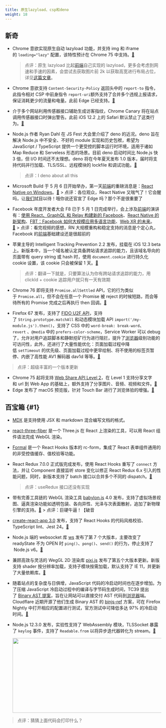 ```yaml
---
title: 原生lazyload、csp和deno
weight: 18
---
```

## 新奇

* Chrome 意欲实现原生自动 lazyload 功能，并支持 img 和 iframe 的 `loading="lazy"` 配置，该特性预计在 Chrome 75 中支持。[&#x1f517;][1]  
    > 点评：原生 lazyload 比起[前端](https://www.w3cdoc.com)自己实现的 lazyload，更多会考虑到网速和手速的因素，会尝试去获取图片前 2k 以获取高宽进行布局占位，详见[这篇文章][2]。

* Chrome 意欲支持 `Content-Security-Policy` 返回头中的 `report-to` 指令，此指令相对 CSP 中前身指令 `report-uri`额外支持了合并多个违规上报请求，保证消耗更少的流量和电量。此前 Edge 已经支持。[&#x1f517;][3]
* 介于多个网站利用传感器接口辅助生成访客指纹，Chrome Canary 将在站点调用传感器接口时弹出警告。此前 iOS 12.2 上的 Safari 默认禁止了这类行为。[&#x1f517;][4]
* Node.js 作者 Ryan Dahl 在 JS Fest 大会里介绍了 deno 的近况。deno 旨在解决 Node.js 中不安全、不好的 module 实现和历史包袱，希望为 JavaScript / TypeScript 提供一个更受控的脚本运行时环境，适用于诸如 Map Reduce 和 Serveless 形态的场景。目前 deno 启动时间比 Node.js 快 3 倍，但 I/O 时间还不太理想。deno 将在今年夏天发布 1.0 版本，届时将支持代码并行加载、TLS/SSL、远程模块的 lockfile 和调试功能。[&#x1f517;][5]  
    > 点评：I deno about all this

* Microsoft Build 于 5 月 6 日开始举办，第一天[前端](https://www.w3cdoc.com)的重磅消息是：[React Native on Windows][6]。[&#x1f517;][7] > 点评：各位观众，React Native 又喘气了！它会醒吗，让[我们](https://www.w3cdoc.com)拭目以待！哦你说还官宣了 Edge 吗？那个不是很重要了
* Facebook 年度开发者大会 F8 已于 5 月 1 日完成举行，会上涉及[前端](https://www.w3cdoc.com)的演讲有：[使用 React、GraphQL 和 Relay 构建新的 Facebook][8]、[React Native 的新架构][9]、[FBT：Facebook 如何大规模应用多语言功能][10]、[Web XR 的未来][11]。[&#x1f517;][12] > 点评：看完视频的感想，RN 大规模重构和稳定支持的消息是个定心丸，Facebook 的[前端](https://www.w3cdoc.com)基础建设还是很超前的
* 苹果主导的 Intelligent Tracking Prevention 2.2 发布，挂载在 iOS 12.3 beta 上。新版本中，当一个域名被认定具备跨站请求追踪的能力，且该域名导向的页面带有 query string 或 hash 时，使用 `document.cookie` 进行持久化 cookie 设置，该 cookie 只会被保留 1 天。[&#x1f517;][13]  
    > 点评：翻译一下就是，只要算法认为你有跨站请求追踪的能力，用 clickId + cookie 追踪用户就只有一天有效期

* Chrome 76 即将支持 `Promise.allSettled` API，它的行为类似于 `Promise.all`，但不会在任意一个 Promise 被 reject 的时候短路，而会等待所有的 Promise 完成之后再执行 then 回调。[&#x1f517;][14]
* Firefox 67 发布，支持了 [FIDO U2F API][15]，支持了 `String.prototype.matchAll` 和动态模块加载 API `import('/my-module.js').then()`，支持了 CSS 中的 `word-break: break-word`、`revert` 、`@media` 中的 `prefers-color-scheme`，Service Worker 可以 debug 了，允许对用户追踪脚本和静默挖矿行为进行阻拦，提升了[浏览器](https://www.w3cdoc.com)级别功能的可访问性，此外，还进行了大量性能优化：页面加载过程中降低 `setTimeout` 的优先级、页面加载过程中更早绘制、将不使用的标签页暂停、内嵌了高性能 AV1 解码器 dav1d 等等。[&#x1f517;][16]

> 点评：超级丰富的一个版本更新

* Chrome 75 起将支持 [Web Share API Level 2][17]，在 Level 1 支持分享文字和 url 到 Web App 的基础上，额外支持了分享图片、音频、视频和文件。[&#x1f517;][18]
* Edge 发布了 macOS 预览版，针对 Touch Bar 进行了浏览体验的增强。[&#x1f517;][19]



## 百宝箱 {#1}

* [MDX][20] 是支持使用 JSX 和 markdown 混合编写文档的格式。
* [react-three-fiber][21] 是一个 Three.js 在 React 上渲染的工具，可以用 React 组件语法完成 WebGL 渲染。
* [Formal][22] 是一个 React Hooks 版本的 rc-form，集成了 React 表单组件通用的的非受控值缓存、值校验等功能。
* React Redux 7.0.0 正式版完成发布，使用 React Hooks 重写了 `connect` 方法，并让 Component 直接监听 store 变化以修正 React Redux 6.x 引入的性能问题，同时，新版本支持了 batch 接口以合并多个不同的 dispatch。[&#x1f517;][23]  
    > 点评：useRedux 接口还没有实现

* 带有完善工具链的 WebGL 渲染工具 [babylon.js][24] 4.0 发布，支持了虚拟场景视图、逼真渲染功能如透明包装、各向异性、光泽与次表面散射，追加了新物理引擎的支持。[&#x1f517;][25] > 点评：巨硬牛逼！【破音
* [create-react-app 3.0][26] 发布，支持了 React Hooks 的代码风格校验、TypeScript lint、Jest 24。[&#x1f517;][26]
* Node.js 端的 websocket 库 [ws][27] 发布了第 7 个大版本，主要改变了 readyState 不为 OPEN 时 `ping()`、`pong()`、`send()` 的行为，停止支持了  Node.js v6。[&#x1f517;][27]

* 兼顾高效与灵活的 WegGL 2D 渲染库 [pixi.js][28] 发布了第五个大版本更新。新版支持 shader 按分辨率加载，支持子模块按需加载，默认支持了 IE 11，并更新了大量依赖库。[&#x1f517;][29]
* 随着站点的复杂度与日俱增，JavaScript 代码的冷启动时间也在逐步增加。为了压缩 JavaScript 冷启动过程中的编译与字节码生成时间，TC39 提出了 [Binary AST 提案][30]，旨在让网站可以直接交付 AST 代码到[浏览器](https://www.w3cdoc.com)端。Cloudflare 近期开源了他们生成 Binary AST 的 [binjs-ref][31] 方案，可在 Firefox Nightly 中打开相应的配置进行测试，官方测试中可降低多达 97% 的冷启动时间。[&#x1f517;][32]
* Node.js 12.3.0 发布，实验性支持了 WebAssembly 模块，TLSSocket 暴露了 `keylog` 事件，支持了 `Readable.from` 以将异步迭代器转化为 stream。[&#x1f517;][33]


  <img loading="lazy" width="494" height="241" class="alignnone size-full wp-image-4876 shadow" src="https://haomou.oss-cn-beijing.aliyuncs.com/upload/2019/07/img_5d40f1c8e037a.png" data-src="https://haomou.oss-cn-beijing.aliyuncs.com/upload/2019/07/img_5d40f1c8e037a.png?x-oss-process=image/format,webp" alt="" srcset="https://haomou.oss-cn-beijing.aliyuncs.com/upload/2019/07/img_5d40f1c8e037a.png?x-oss-process=image/format,webp 494w, https://haomou.oss-cn-beijing.aliyuncs.com/upload/2019/07/img_5d40f1c8e037a.png?x-oss-process=image/quality,q_50/resize,m_fill,w_300,h_146/format,webp 300w" sizes="(max-width: 494px) 100vw, 494px" />

> 点评：猜猜上面代码会打印什么？

 [1]: https://chromestatus.com/feature/5645767347798016
 [2]: https://addyosmani.com/blog/lazy-loading/
 [3]: https://chromestatus.com/feature/5826576096690176
 [4]: https://twitter.com/ow/status/1115564247726153728
 [5]: https://www.youtube.com/watch?v=z6JRlx5NC9E
 [6]: https://github.com/microsoft/react-native-windows
 [7]: https://mybuild.techcommunity.microsoft.com/home#top-anchor
 [8]: https://developers.facebook.com/videos/2019/building-the-new-facebookcom-with-react-graphql-and-relay/
 [9]: https://www.youtube.com/watch?v=UcqRXTriUVI
 [10]: https://developers.facebook.com/videos/2019/i18n-at-facebook-scale-fbt/
 [11]: https://developers.facebook.com/videos/2019/unlocking-the-future-of-webxr/
 [12]: https://www.f8.com/
 [13]: https://webkit.org/blog/8828/intelligent-tracking-prevention-2-2/
 [14]: https://www.chromestatus.com/feature/5547381053456384
 [15]: https://blog.mozilla.org/security/2019/04/04/shipping-fido-u2f-api-support-in-firefox/
 [16]: https://www.mozilla.org/en-US/firefox/67.0/releasenotes/
 [17]: http://wicg.github.io/web-share/demos/share-files.html
 [18]: https://www.chromestatus.com/feature/4777349178458112
 [19]: https://blogs.windows.com/msedgedev/2019/05/20/microsoft-edge-macos-canary-preview/
 [20]: https://mdxjs.com/blog/v1/
 [21]: https://github.com/drcmda/react-three-fiber
 [22]: https://github.com/kevinwolfcr/formal/tree/master/packages/formal-web
 [23]: https://github.com/reduxjs/react-redux/releases
 [24]: https://www.babylonjs.com/
 [25]: https://blogs.windows.com/buildingapps/2019/04/30/babylon-js-4-0-is-here/
 [26]: https://github.com/facebook/create-react-app/releases/tag/v3.0.0
 [27]: https://github.com/websockets/ws/releases/tag/7.0.0
 [28]: https://github.com/pixijs/pixi.js
 [29]: https://github.com/pixijs/pixi.js/releases
 [30]: https://tc39.github.io/proposal-binary-ast/
 [31]: https://github.com/binast/binjs-ref
 [32]: https://blog.cloudflare.com/binary-ast/
 [33]: https://nodejs.org/en/blog/release/v12.3.0/
